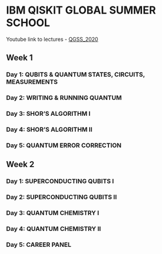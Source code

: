 # IBM QISKIT GLOBAL SUMMER SCHOOL

Youtube link to lectures - <a href="https://www.youtube.com/playlist?list=PLOFEBzvs-VvqPzAH4jwcHbV_rJz2_l9B6">QGSS_2020</a>

## Week 1

### Day 1: QUBITS & QUANTUM STATES, CIRCUITS, MEASUREMENTS



### Day 2: WRITING & RUNNING QUANTUM



### Day 3: SHOR’S ALGORITHM I



### Day 4: SHOR’S ALGORITHM II




### Day 5: QUANTUM ERROR CORRECTION




## Week 2

### Day 1: SUPERCONDUCTING QUBITS I

### Day 2: SUPERCONDUCTING QUBITS II

### Day 3: QUANTUM CHEMISTRY I

### Day 4: QUANTUM CHEMISTRY II

### Day 5: CAREER PANEL 
